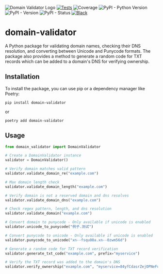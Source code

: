 ![Domain Validator Logo](https://github.com/user-attachments/assets/4f304fee-2cee-4560-9c6f-df0c747603fd)
[![Tests](https://github.com/stacynoland/domain-validator/actions/workflows/tests.yml/badge.svg)](https://github.com/stacynoland/domain-validator/actions/workflows/tests.yml)
![Coverage](https://img.shields.io/badge/dynamic/json?url=https%3A%2F%2Fstacynoland.com%2Fdomain-validator%2Fcoverage.json&query=%24.totals.percent_covered_display&suffix=%25&label=coverage&color=3fb831)
![PyPI - Python Version](https://img.shields.io/pypi/pyversions/domain-validator?logo=python&logoColor=yellow)
![PyPI - Version](https://img.shields.io/pypi/v/domain-validator)
![PyPI - Status](https://img.shields.io/pypi/status/domain-validator?label=status)
[![Black](https://img.shields.io/badge/code%20style-black-000000)](https://github.com/psf/black)


# domain-validator

A Python package for validating domain names, checking their DNS resolution, and converting between Unicode and Punycode formats. The package also provides a method to generate a random code for TXT records which can be added to a domain's DNS for verifying ownership.

## Installation

To install the package, you can use pip or a dependency manager like Poetry:

`pip install domain-validator`

or

`poetry add domain-validator`

## Usage

```python
from domain_validator import DomainValidator

# Create a DomainValidator instance
validator = DomainValidator()

# Verify domain matches valid pattern
validator.validate_domain_re("example.com")

# Max domain length check
validator.validate_domain_length("example.com")

# Verify domain is not a reserved domain and dns resolves
validator.validate_domain_dns("example.com")

# Check regex pattern, length, and dns resolution
validator.validate_domain("example.com")

# Convert domain to punycode - Only available if unicode is enabled
validator.unicode_to_punycode("例子.测试")

# Convert punycode to unicode - Only available if unicode is enabled
validator.punycode_to_unicode("xn--fsqu00a.xn--0zwm56d")

# Generate a random code for TXT record verification
validator.generate_txt_code("example.com", prefix="myservice")

# Verify the TXT record was added to the domain's DNS
validator.verify_ownership("example.com", "myservice=84yfCdasrZejOPNeFuBpgGXcvy")
```
